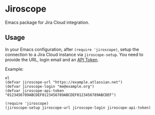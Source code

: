 # Jiroscope
Emacs package for Jira Cloud integration.

## Usage
In your Emacs configuration, after `(require 'jiroscope)`, setup the connection to a Jira Cloud
instance via `jiroscope-setup`. You need to provide the URL, login email and an
[API Token](https://support.atlassian.com/atlassian-account/docs/manage-api-tokens-for-your-atlassian-account/).

Example:
```
el
(defvar jiroscope-url "https://example.atlassian.net")
(defvar jiroscope-login "me@example.org")
(defvar jiroscope-api-token "0123456789ABCDEF0123456789ABCDEF0123456789ABCDEF")

(require 'jiroscope)
(jiroscope-setup jiroscope-url jiroscope-login jiroscope-api-token)
```
